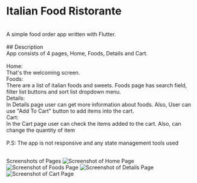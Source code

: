 # Italian Food Ristorante
<br>
A simple food order app written with Flutter.
<br><br>
## Description
<br>
App consists of 4 pages, Home, Foods, Details and Cart.
<br><br>
Home:<br>
    That's the welcoming screen.<br>
Foods:<br>
    There are a list of italian foods and sweets. Foods page has search field, filter list buttons and sort list dropdown menu.<br>
Details:<br>
    In Details page user can get more information about foods. Also, User can use "Add To Cart" button to add items into the cart.<br>
Cart:<br>
    In the Cart page user can check the items added to the cart. Also, can change the quantity of item<br>
<br>
P.S: The app is not responsive and any state management tools used<br><br>

Screenshots of Pages
![Screenshot of Home Page](images/screenshots/Food%20Ristorante%20Page%20Home.png)
![Screenshot of Foods Page](images/screenshots/Food%20Ristorante%20Foods%20Page.png)
![Screenshot of Details Page](images/screenshots/Food%20Ristorante%20Details%20Page.png)
![Screenshot of Cart Page](images/screenshots/Food%20Ristorante%20Cart%20Page.png)
